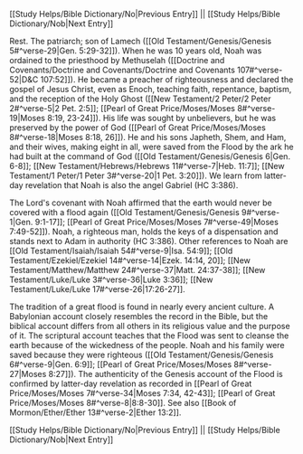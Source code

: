 [[Study Helps/Bible Dictionary/No|Previous Entry]]  ||  [[Study Helps/Bible Dictionary/Nob|Next Entry]]

 Rest. The patriarch; son of Lamech ([[Old Testament/Genesis/Genesis 5#^verse-29|Gen. 5:29-32]]). When he was 10 years old, Noah was ordained to the priesthood by Methuselah ([[Doctrine and Covenants/Doctrine and Covenants/Doctrine and Covenants 107#^verse-52|D&C 107:52]]). He became a preacher of righteousness and declared the gospel of Jesus Christ, even as Enoch, teaching faith, repentance, baptism, and the reception of the Holy Ghost ([[New Testament/2 Peter/2 Peter 2#^verse-5|2 Pet. 2:5]]; [[Pearl of Great Price/Moses/Moses 8#^verse-19|Moses 8:19, 23-24]]). His life was sought by unbelievers, but he was preserved by the power of God ([[Pearl of Great Price/Moses/Moses 8#^verse-18|Moses 8:18, 26]]). He and his sons Japheth, Shem, and Ham, and their wives, making eight in all, were saved from the Flood by the ark he had built at the command of God ([[Old Testament/Genesis/Genesis 6|Gen. 6-8]]; [[New Testament/Hebrews/Hebrews 11#^verse-7|Heb. 11:7]]; [[New Testament/1 Peter/1 Peter 3#^verse-20|1 Pet. 3:20]]). We learn from latter-day revelation that Noah is also the angel Gabriel (HC 3:386).

 The Lord's covenant with Noah affirmed that the earth would never be covered with a flood again ([[Old Testament/Genesis/Genesis 9#^verse-1|Gen. 9:1-17]]; [[Pearl of Great Price/Moses/Moses 7#^verse-49|Moses 7:49-52]]). Noah, a righteous man, holds the keys of a dispensation and stands next to Adam in authority (HC 3:386). Other references to Noah are [[Old Testament/Isaiah/Isaiah 54#^verse-9|Isa. 54:9]]; [[Old Testament/Ezekiel/Ezekiel 14#^verse-14|Ezek. 14:14, 20]]; [[New Testament/Matthew/Matthew 24#^verse-37|Matt. 24:37-38]]; [[New Testament/Luke/Luke 3#^verse-36|Luke 3:36]]; [[New Testament/Luke/Luke 17#^verse-26|17:26-27]].

 The tradition of a great flood is found in nearly every ancient culture. A Babylonian account closely resembles the record in the Bible, but the biblical account differs from all others in its religious value and the purpose of it. The scriptural account teaches that the Flood was sent to cleanse the earth because of the wickedness of the people. Noah and his family were saved because they were righteous ([[Old Testament/Genesis/Genesis 6#^verse-9|Gen. 6:9]]; [[Pearl of Great Price/Moses/Moses 8#^verse-27|Moses 8:27]]). The authenticity of the Genesis account of the Flood is confirmed by latter-day revelation as recorded in [[Pearl of Great Price/Moses/Moses 7#^verse-34|Moses 7:34, 42-43]]; [[Pearl of Great Price/Moses/Moses 8#^verse-8|8:8-30]]. See also [[Book of Mormon/Ether/Ether 13#^verse-2|Ether 13:2]].

[[Study Helps/Bible Dictionary/No|Previous Entry]]  ||  [[Study Helps/Bible Dictionary/Nob|Next Entry]]